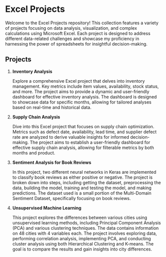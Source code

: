 # Excel Projects

Welcome to the Excel Projects repository! This collection features a variety of projects focusing on data analysis, visualization, and complex calculations using Microsoft Excel. Each project is designed to address different data-related challenges and showcase my proficiency in harnessing the power of spreadsheets for insightful decision-making.

## Projects

1. **Inventory Analysis**

   Explore a comprehensive Excel project that delves into inventory management. Key metrics include item values, availability, stock status, and more. The project aims to provide a dynamic and user-friendly dashboard for effective inventory analysis. The dashboard is designed to showcase data for specific months, allowing for tailored analyses based on real-time and historical data.

2. **Supply Chain Analysis**

   Dive into this Excel project that focuses on supply chain optimization. Metrics such as defect date, availability, lead time, and supplier defect rate are analyzed to derive valuable insights for informed decision-making. The project aims to establish a user-friendly dashboard for effective supply chain analysis, allowing for filterable metrics by both months and product.

3. **Sentiment Analysis for Book Reviews**

   In this project, two different neural networks in Keras are implemented to classify book reviews as either positive or negative. The project is broken down into steps, including getting the dataset, preprocessing the data, building the model, training and testing the model, and making predictions. The dataset used is a small portion of the Multi-Domain Sentiment Dataset, specifically focusing on book reviews.

4. **Unsupervised Machine Learning**

   This project explores the differences between various cities using unsupervised learning methods, including Principal Component Analysis (PCA) and various clustering techniques. The data contains information on 48 cities with 4 variables each. The project involves exploring data, performing correlation analysis, implementing PCA, and conducting cluster analysis using both Hierarchical Clustering and K-means. The goal is to compare the results and gain insights into city differences.


